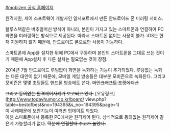 [#mobizen 공식 홈페이지](https://www.mobizen.com)

원격지원, 제어 소프트웨어 개발사인 알서포트에서 만든 안드로이드 폰 미러링 서비스.

블루스택같은 버추얼머신 방식이 아니라, 본인이 가지고 있는 스마트폰과 연결하여 PC화면을 미러링하는 방식으로 제공된다. 따라서 스마트폰
없이는 사용이 불가. iOS는 현재 지원하지 않기 때문에, 안드로이드 폰으로만 사용이 가능하다.

스마트폰에 App을 설치한 뒤에 PC에서 구동하며 본인의 스마트폰을 그대로 쓰는 것이기 때문에 App설치 후 다른 설치는 필요없는 것이
장점.

2014년 7월 안드로이드 루팅없이 화면을 녹화하는 기능이 추가되었다. 루팅없는 녹화는 다른 대안이 없기 때문에, 모바일 게임 방송들은
대부분 모비즌으로 녹화된다. 그리고 모비즌은 몇몇 초딩들도 핸드폰 방송에도 쓴다. <del>마인크래프트 포켓에디션</del>

<del>그리고 동의없는 원격제어사례가 보고되고 있다.</del> [오유링크](http://www.todayhumor.co.kr/board/
view.php?table=bestofbest&no=194395&s_no=194395&page=1)  
이 사례때문에 보안기능이 여러번 업데이트 되었다.  
이젠 스마트폰에서 등록한 PC에서만 원격제어 된다. 상식적으로 동의없는 원격제어 같은게 가능할리가 없다. <del>덕분에 연결할때 수고가
늘었다.</del>

